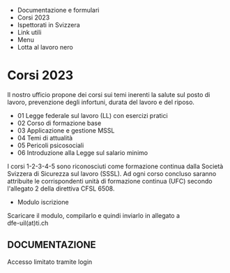   * Documentazione e formulari
  * Corsi 2023
  * Ispettorati in Svizzera
  * Link utili
  * Menu
  * Lotta al lavoro nero

#  Corsi 2023

Il nostro ufficio propone dei corsi sui temi inerenti la salute sul posto di
lavoro, prevenzione degli infortuni, durata del lavoro e del riposo.

  * 01 Legge federale sul lavoro (LL) con esercizi pratici
  * 02 Corso di formazione base
  * 03 Applicazione e gestione MSSL
  * 04 Temi di attualità
  * 05 Pericoli psicosociali
  * 06 Introduzione alla Legge sul salario minimo

I corsi 1-2-3-4-5 sono riconosciuti come formazione continua dalla Società
Svizzera di Sicurezza sul lavoro (SSSL). Ad ogni corso concluso saranno
attribuite le corrispondenti unità di formazione continua (UFC) secondo
l'allegato 2 della direttiva CFSL 6508.

  * Modulo iscrizione

Scaricare il modulo, compilarlo e quindi inviarlo in allegato a  
dfe-uil(at)ti.ch

##  DOCUMENTAZIONE

Accesso limitato tramite login


